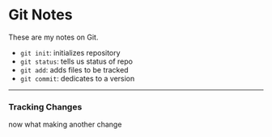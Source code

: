# Git Notes

These are my notes on Git.


* `git init`: initializes repository
* `git status`: tells us status of repo
* `git add`: adds files to be tracked
* `git commit`: dedicates to a version

---

### Tracking Changes

now what
making another change
